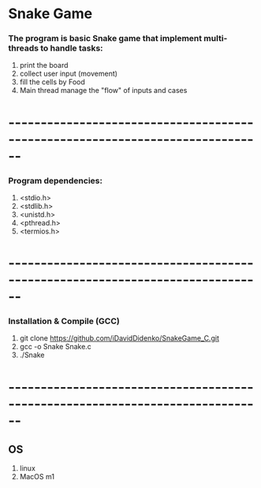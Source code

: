 # Snake Game 

### The program is basic Snake game that implement multi-threads to handle tasks:
1. print the board
2. collect user input (movement)
3. fill the cells by Food
4. Main thread manage the "flow" of inputs and cases

# ------------------------------------------------------------------------------

### Program dependencies:
1. <stdio.h>
2. <stdlib.h>
3. <unistd.h>
4. <pthread.h>
5. <termios.h>

# ------------------------------------------------------------------------------

### Installation & Compile (GCC)
1. git clone https://github.com/iDavidDidenko/SnakeGame_C.git
2. gcc -o Snake Snake.c
3. ./Snake
   
# ------------------------------------------------------------------------------

## OS
1. linux
2. MacOS m1
